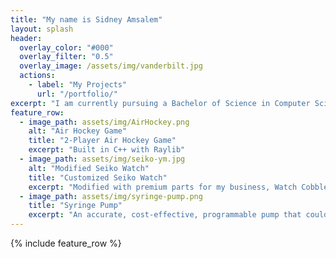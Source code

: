 ```yaml
---
title: "My name is Sidney Amsalem"
layout: splash
header:
  overlay_color: "#000"
  overlay_filter: "0.5"
  overlay_image: /assets/img/vanderbilt.jpg
  actions:
    - label: "My Projects"
      url: "/portfolio/"
excerpt: "I am currently pursuing a Bachelor of Science in Computer Science at Vanderbilt University, with a minor in Digital Fabrication. I am passionate about technology, business, and their intersection."
feature_row:
  - image_path: assets/img/AirHockey.png
    alt: "Air Hockey Game"
    title: "2-Player Air Hockey Game"
    excerpt: "Built in C++ with Raylib"
  - image_path: assets/img/seiko-ym.jpg
    alt: "Modified Seiko Watch"
    title: "Customized Seiko Watch"
    excerpt: "Modified with premium parts for my business, Watch Cobblers LLC"
  - image_path: assets/img/syringe-pump.png
    title: "Syringe Pump"
    excerpt: "An accurate, cost-effective, programmable pump that could effectively be introduced into a medical situation"
---
```


{% include feature_row %}

